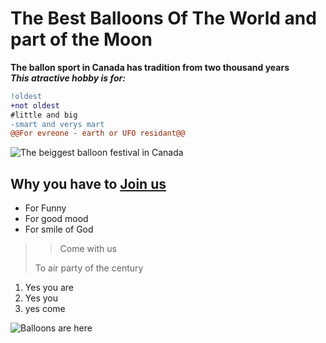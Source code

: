 # The Best Balloons Of The World and part of the Moon
**The ballon sport in Canada has tradition from two thousand years**  
***This atractive hobby is for:***  
```diff
!oldest
+not oldest
#little and big
-smart and verys mart
@@For evreone - earth or UFO residant@@
```  
![The beiggest balloon festival in Canada](https://images.dailyhive.com/20180730071735/10513240_10152533983784701_8519380714647832770_n.jpg)
## Why you have to [Join us](https://www.balloonevents.info/ballooning/41-canada/all)  
- For Funny  
- For good mood
- For smile of God
>
>>Come with us
>
> To air party of the century  
> 
1. Yes you are
2. Yes you
3. yes come

![Balloons are here](https://www.balloonevents.info/multimedia/446/gatineau-hot-air-balloon-festival-large.jpg)


